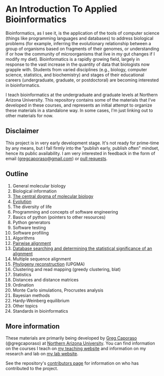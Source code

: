 An Introduction To Applied Bioinformatics
=========================================

Bioinformatics, as I see it, is the application of the tools of computer science (things like programming languages and databases) to address biological problems (for example, inferring the evolutionary relationship between a group of organisms based on fragments of their genomes, or understanding if or how the community of microorganisms that live in my gut changes if I modify my diet). Bioinformatics is a rapidly growing field, largely in response to the vast increase in the quantity of data that biologists now grapple with. Students from varied disciplines (e.g., biology, computer science, statistics, and biochemistry) and stages of their educational careers (undergraduate, graduate, or postdoctoral) are becoming interested in bioinformatics.

I teach bioinformatics at the undergraduate and graduate levels at Northern Arizona University. This repository contains some of the materials that I've developed in these courses, and represents an initial attempt to organize these materials in a standalone way. In some cases, I'm just linking out to other materials for now. 

Disclaimer
----------

This project is in very early development stage. It's not ready for prime-time by any means, but I fall firmly into the "publish early, publish often" mindset, hence its public availability. I am very interested in feedback in the form of email (gregcaporaso@gmail.com) or [pull requests](https://help.github.com/articles/using-pull-requests).

Outline
-------

1. General molecular biology
  1. Biological information
  2. [The central dogma of molecular biology](http://nbviewer.ipython.org/github/gregcaporaso/An-Introduction-To-Applied-Bioinformatics/blob/master/general-molecular-biology/central-dogma.ipynb)
  3. [Evolution](http://nbviewer.ipython.org/github/gregcaporaso/An-Introduction-To-Applied-Bioinformatics/blob/master/general-molecular-biology/evolution.ipynb)
  4. The diversity of life
2. Programming and concepts of software engineering
  1. Basics of python (pointers to other resources)
  2. Python generators
  3. Software testing
  4. Software profiling
3. Algorithms
  1. [Pairwise alignment](http://nbviewer.ipython.org/github/gregcaporaso/An-Introduction-To-Applied-Bioinformatics/blob/master/algorithms/pairwise-alignment.ipynb)
  2. [Database searching and determining the statistical significance of an alignment](http://nbviewer.ipython.org/github/gregcaporaso/An-Introduction-To-Applied-Bioinformatics/blob/master/algorithms/database-searching.ipynb)
  3. Multiple sequence alignment
  4. [Phylogeny reconstruction](http://nbviewer.ipython.org/github/gregcaporaso/An-Introduction-To-Applied-Bioinformatics/blob/master/algorithms/phylogeny-reconstruction.ipynb) (UPGMA)
  6. Clustering and read mapping (greedy clustering, blat)
4. Statistics
  1. Distances and distance matrices
  2. Ordination 
  3. Monte Carlo simulations, Procrustes analysis
  4. Bayesian methods 
  5. Hardy-Weinberg equilibrium
5. Other topics
  1. Standards in bioinformatics

More information
-----------------

These materials are primarily being developed by [Greg Caporaso](http://caporasolab.us/people/greg-caporaso/) (@gregcaporaso) at [Northern Arizona University](http://www.nau.edu). You can find information on the courses I teach on [my teaching website](http://www.caporasolab.us/teaching) and information on my research and lab on [my lab website](http://www.caporasolab.us).

See the repository's [contributors page](https://github.com/gregcaporaso/An-Introduction-To-Applied-Bioinformatics/graphs/contributors) for information on who has contributed to the project.
